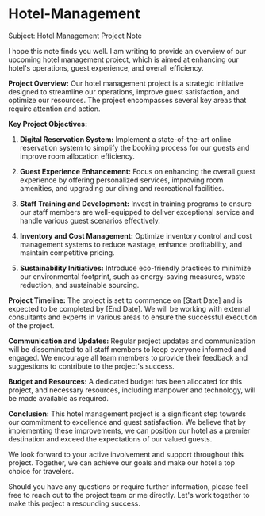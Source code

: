# Hotel-Management
Subject: Hotel Management Project Note

I hope this note finds you well. I am writing to provide an overview of our upcoming hotel management project, which is aimed at enhancing our hotel's operations, guest experience, and overall efficiency.

**Project Overview:**
Our hotel management project is a strategic initiative designed to streamline our operations, improve guest satisfaction, and optimize our resources. The project encompasses several key areas that require attention and action.

**Key Project Objectives:**
1. **Digital Reservation System:** Implement a state-of-the-art online reservation system to simplify the booking process for our guests and improve room allocation efficiency.

2. **Guest Experience Enhancement:** Focus on enhancing the overall guest experience by offering personalized services, improving room amenities, and upgrading our dining and recreational facilities.

3. **Staff Training and Development:** Invest in training programs to ensure our staff members are well-equipped to deliver exceptional service and handle various guest scenarios effectively.

4. **Inventory and Cost Management:** Optimize inventory control and cost management systems to reduce wastage, enhance profitability, and maintain competitive pricing.

5. **Sustainability Initiatives:** Introduce eco-friendly practices to minimize our environmental footprint, such as energy-saving measures, waste reduction, and sustainable sourcing.

**Project Timeline:**
The project is set to commence on [Start Date] and is expected to be completed by [End Date]. We will be working with external consultants and experts in various areas to ensure the successful execution of the project.

**Communication and Updates:**
Regular project updates and communication will be disseminated to all staff members to keep everyone informed and engaged. We encourage all team members to provide their feedback and suggestions to contribute to the project's success.

**Budget and Resources:**
A dedicated budget has been allocated for this project, and necessary resources, including manpower and technology, will be made available as required.

**Conclusion:**
This hotel management project is a significant step towards our commitment to excellence and guest satisfaction. We believe that by implementing these improvements, we can position our hotel as a premier destination and exceed the expectations of our valued guests.

We look forward to your active involvement and support throughout this project. Together, we can achieve our goals and make our hotel a top choice for travelers.

Should you have any questions or require further information, please feel free to reach out to the project team or me directly. Let's work together to make this project a resounding success.
